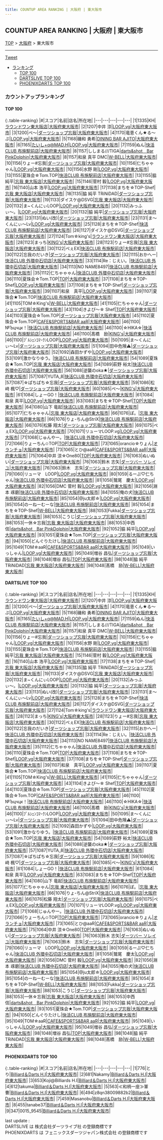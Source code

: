```yaml
---
title: COUNTUP AREA RANKING | 大阪府 | 東大阪市
---
```

## COUNTUP AREA RANKING | 大阪府 | 東大阪市

[TOP](/darts/rank/) > [大阪府](/darts/rank/大阪府/) > 東大阪市

___

<a href="https://twitter.com/share?ref_src=twsrc%5Etfw" data-text="COUNTUP AREA RANKING | 大阪府東大阪市" class="twitter-share-button" data-hashtags="DARTSLIVE,PHOENIXDARTS,darts,ダーツ" data-show-count="false">Tweet</a>

* [ランキング](#カウントアップランキング)
    * [TOP 100](#top-100)
    * [DARTSLIVE TOP 100](#dartslive-top-100)
    * [PHOENIXDARTS TOP 100](#phoenixdarts-top-100)

### カウントアップランキング

#### TOP 100



{:.table-ranking}
|#|スコア|名前|店名|所在地|
|---|---|---|---|---|
|1|1335|<span class="rank-name-dl">KH</span>|<a href="https://search.dartslive.com/jp/shop/bc77c51069abed420d9b047a20a7ba1e">ラウンドワン東大阪店</a>|<a href="/darts/rank/大阪府/東大阪市">大阪府東大阪市</a>|
|2|1207|<span class="rank-name-dl">中井 涼</span>|<a href="https://search.dartslive.com/jp/shop/b6948111c4dc3945b21333aee1bd51e4">LOOP.vg</a>|<a href="/darts/rank/大阪府/東大阪市">大阪府東大阪市</a>|
|3|1200|<span class="rank-name-dl">ぺ～</span>|<a href="https://search.dartslive.com/jp/shop/1827fb2869413bc9790ab824ce8730e5">ダーツショップ忘我</a>|<a href="/darts/rank/大阪府/東大阪市">大阪府東大阪市</a>|
|4|1170|<span class="rank-name-dl">竜恵くん★る〜ぷ</span>|<a href="https://search.dartslive.com/jp/shop/b6948111c4dc3945b21333aee1bd51e4">LOOP.vg</a>|<a href="/darts/rank/大阪府/東大阪市">大阪府東大阪市</a>|
|5|1168|<span class="rank-name-dl">磯和 勇希</span>|<a href="https://search.dartslive.com/jp/shop/2536e274a203726f0d9b047a20a7ba1e">DINING BAR AJITO</a>|<a href="/darts/rank/大阪府/東大阪市">大阪府東大阪市</a>|
|6|1165|<span class="rank-name-dl">たいし+α@MAD.H</span>|<a href="https://search.dartslive.com/jp/shop/b6948111c4dc3945b21333aee1bd51e4">LOOP.vg</a>|<a href="/darts/rank/大阪府/東大阪市">大阪府東大阪市</a>|
|7|1159|<span class="rank-name-dl">ぬん</span>|<a href="https://search.dartslive.com/jp/shop/c7557ee3c7fea4acfec1ae84bb28bd87">快活CLUB 布施駅前店</a>|<a href="/darts/rank/大阪府/東大阪市">大阪府東大阪市</a>|
|8|1157|<span class="rank-name-dl">ししまる///TIGA</span>|<a href="https://search.dartslive.com/jp/shop/57e3c0ca561370800d9b047a20a7ba1e">darts&shot　Bar PinkDolphin</a>|<a href="/darts/rank/大阪府/東大阪市">大阪府東大阪市</a>|
|8|1157|<span class="rank-name-dl">和泉 真平 DMC</span>|<a href="https://search.dartslive.com/jp/shop/b031f60216b38cc928032249b44395af">W-BELL</a>|<a href="/darts/rank/大阪府/東大阪市">大阪府東大阪市</a>|
|10|1156|<span class="rank-name-dl">りょー#忘我</span>|<a href="https://search.dartslive.com/jp/shop/1827fb2869413bc9790ab824ce8730e5">ダーツショップ忘我</a>|<a href="/darts/rank/大阪府/東大阪市">大阪府東大阪市</a>|
|10|1156|<span class="rank-name-dl">仁ちゃゃゃん</span>|<a href="https://search.dartslive.com/jp/shop/b6948111c4dc3945b21333aee1bd51e4">LOOP.vg</a>|<a href="/darts/rank/大阪府/東大阪市">大阪府東大阪市</a>|
|10|1156|<span class="rank-name-dl">水野 剛</span>|<a href="https://search.dartslive.com/jp/shop/b6948111c4dc3945b21333aee1bd51e4">LOOP.vg</a>|<a href="/darts/rank/大阪府/東大阪市">大阪府東大阪市</a>|
|13|1155|<span class="rank-name-dl">夏珠会☆Tom.TOP</span>|<a href="https://search.dartslive.com/jp/shop/c7557ee3c7fea4acfec1ae84bb28bd87">快活CLUB 布施駅前店</a>|<a href="/darts/rank/大阪府/東大阪市">大阪府東大阪市</a>|
|13|1155|<span class="rank-name-dl">脇 純平</span>|<a href="https://search.dartslive.com/jp/shop/ac96236d2cf4abce58d385ea46352d8f">忘我 東大阪店</a>|<a href="/darts/rank/大阪府/東大阪市">大阪府東大阪市</a>|
|15|1146|<span class="rank-name-dl">菅村 毅</span>|<a href="https://search.dartslive.com/jp/shop/b6948111c4dc3945b21333aee1bd51e4">LOOP.vg</a>|<a href="/darts/rank/大阪府/東大阪市">大阪府東大阪市</a>|
|16|1140|<span class="rank-name-dl">山本 浩平</span>|<a href="https://search.dartslive.com/jp/shop/b6948111c4dc3945b21333aee1bd51e4">LOOP.vg</a>|<a href="/darts/rank/大阪府/東大阪市">大阪府東大阪市</a>|
|17|1138|<span class="rank-name-dl">まちを☆TOP-Shef</span>|<a href="https://search.dartslive.com/jp/shop/ac96236d2cf4abce58d385ea46352d8f">忘我 東大阪店</a>|<a href="/darts/rank/大阪府/東大阪市">大阪府東大阪市</a>|
|18|1135|<span class="rank-name-dl">脇 純平 TRiNiDAD</span>|<a href="https://search.dartslive.com/jp/shop/1827fb2869413bc9790ab824ce8730e5">ダーツショップ忘我</a>|<a href="/darts/rank/大阪府/東大阪市">大阪府東大阪市</a>|
|19|1133|<span class="rank-name-dl">ダイスケ@DSVG</span>|<a href="https://search.dartslive.com/jp/shop/ac96236d2cf4abce58d385ea46352d8f">忘我 東大阪店</a>|<a href="/darts/rank/大阪府/東大阪市">大阪府東大阪市</a>|
|20|1132|<span class="rank-name-dl">ま~くんにぃLOOP</span>|<a href="https://search.dartslive.com/jp/shop/b6948111c4dc3945b21333aee1bd51e4">LOOP.vg</a>|<a href="/darts/rank/大阪府/東大阪市">大阪府東大阪市</a>|
|20|1132|<span class="rank-name-dl">みっふぃ〜。</span>|<a href="https://search.dartslive.com/jp/shop/b6948111c4dc3945b21333aee1bd51e4">LOOP.vg</a>|<a href="/darts/rank/大阪府/東大阪市">大阪府東大阪市</a>|
|20|1132|<span class="rank-name-dl">脇 純平</span>|<a href="https://search.dartslive.com/jp/shop/1827fb2869413bc9790ab824ce8730e5">ダーツショップ忘我</a>|<a href="/darts/rank/大阪府/東大阪市">大阪府東大阪市</a>|
|23|1131|<span class="rank-name-dl">ぬい(改)</span>|<a href="https://search.dartslive.com/jp/shop/1827fb2869413bc9790ab824ce8730e5">ダーツショップ忘我</a>|<a href="/darts/rank/大阪府/東大阪市">大阪府東大阪市</a>|
|23|1131|<span class="rank-name-dl">ま〜くんにぃ〜Lv</span>|<a href="https://search.dartslive.com/jp/shop/b6948111c4dc3945b21333aee1bd51e4">LOOP.vg</a>|<a href="/darts/rank/大阪府/東大阪市">大阪府東大阪市</a>|
|25|1128|<span class="rank-name-dl">まちを☆TOP-Shef</span>|<a href="https://search.dartslive.com/jp/shop/c7557ee3c7fea4acfec1ae84bb28bd87">快活CLUB 布施駅前店</a>|<a href="/darts/rank/大阪府/東大阪市">大阪府東大阪市</a>|
|26|1127|<span class="rank-name-dl">ダイスケ@DSVG</span>|<a href="https://search.dartslive.com/jp/shop/1827fb2869413bc9790ab824ce8730e5">ダーツショップ忘我</a>|<a href="/darts/rank/大阪府/東大阪市">大阪府東大阪市</a>|
|27|1124|<span class="rank-name-dl">Tom☆king&#x27;s</span>|<a href="https://search.dartslive.com/jp/shop/bc77c51069abed420d9b047a20a7ba1e">ラウンドワン東大阪店</a>|<a href="/darts/rank/大阪府/東大阪市">大阪府東大阪市</a>|
|28|1123|<span class="rank-name-dl">まっち</span>|<a href="https://search.dartslive.com/jp/shop/c2203ad72cfd71e9a3f63593b5358cc4">KING's</a>|<a href="/darts/rank/大阪府/東大阪市">大阪府東大阪市</a>|
|28|1123|<span class="rank-name-dl">りょー#忘我</span>|<a href="https://search.dartslive.com/jp/shop/ac96236d2cf4abce58d385ea46352d8f">忘我 東大阪店</a>|<a href="/darts/rank/大阪府/東大阪市">大阪府東大阪市</a>|
|30|1122|<span class="rank-name-dl">ぺぇEX</span>|<a href="https://search.dartslive.com/jp/shop/c7557ee3c7fea4acfec1ae84bb28bd87">快活CLUB 布施駅前店</a>|<a href="/darts/rank/大阪府/東大阪市">大阪府東大阪市</a>|
|30|1122|<span class="rank-name-dl">忘我のだいき</span>|<a href="https://search.dartslive.com/jp/shop/1827fb2869413bc9790ab824ce8730e5">ダーツショップ忘我</a>|<a href="/darts/rank/大阪府/東大阪市">大阪府東大阪市</a>|
|32|1115|<span class="rank-name-dl">おかへー</span>|<a href="https://search.dartslive.com/jp/shop/e195f48f408ae4fcb21333aee1bd51e4">快活CLUB 外環中石切店</a>|<a href="/darts/rank/大阪府/東大阪市">大阪府東大阪市</a>|
|33|1114|<span class="rank-name-dl">Re：じえい。</span>|<a href="https://search.dartslive.com/jp/shop/e195f48f408ae4fcb21333aee1bd51e4">快活CLUB 外環中石切店</a>|<a href="/darts/rank/大阪府/東大阪市">大阪府東大阪市</a>|
|34|1113|<span class="rank-name-dl">NO NAME8497</span>|<a href="https://search.dartslive.com/jp/shop/c7557ee3c7fea4acfec1ae84bb28bd87">快活CLUB 布施駅前店</a>|<a href="/darts/rank/大阪府/東大阪市">大阪府東大阪市</a>|
|35|1112|<span class="rank-name-dl">仁ちゃゃゃん</span>|<a href="https://search.dartslive.com/jp/shop/e195f48f408ae4fcb21333aee1bd51e4">快活CLUB 外環中石切店</a>|<a href="/darts/rank/大阪府/東大阪市">大阪府東大阪市</a>|
|36|1110|<span class="rank-name-dl">夏珠会☆Tom.TOP</span>|<a href="https://search.dartslive.com/jp/shop/ed7bc028d0a626e20d9b047a20a7ba1e">TOP</a>|<a href="/darts/rank/大阪府/東大阪市">大阪府東大阪市</a>|
|37|1108|<span class="rank-name-dl">まちを☆TOP-Shef</span>|<a href="https://search.dartslive.com/jp/shop/b6948111c4dc3945b21333aee1bd51e4">LOOP.vg</a>|<a href="/darts/rank/大阪府/東大阪市">大阪府東大阪市</a>|
|37|1108|<span class="rank-name-dl">まちを☆TOP-Shef</span>|<a href="https://search.dartslive.com/jp/shop/1827fb2869413bc9790ab824ce8730e5">ダーツショップ忘我</a>|<a href="/darts/rank/大阪府/東大阪市">大阪府東大阪市</a>|
|39|1107|<span class="rank-name-dl">和泉　真平</span>|<a href="https://search.dartslive.com/jp/shop/b6948111c4dc3945b21333aee1bd51e4">LOOP.vg</a>|<a href="/darts/rank/大阪府/東大阪市">大阪府東大阪市</a>|
|39|1107|<span class="rank-name-dl">夏珠会★Tom.TOP</span>|<a href="https://search.dartslive.com/jp/shop/c7557ee3c7fea4acfec1ae84bb28bd87">快活CLUB 布施駅前店</a>|<a href="/darts/rank/大阪府/東大阪市">大阪府東大阪市</a>|
|41|1105|<span class="rank-name-dl">TOM☆King&#x27;s</span>|<a href="https://search.dartslive.com/jp/shop/b031f60216b38cc928032249b44395af">W-BELL</a>|<a href="/darts/rank/大阪府/東大阪市">大阪府東大阪市</a>|
|41|1105|<span class="rank-name-dl">仁ちゃゃゃん</span>|<a href="https://search.dartslive.com/jp/shop/1827fb2869413bc9790ab824ce8730e5">ダーツショップ忘我</a>|<a href="/darts/rank/大阪府/東大阪市">大阪府東大阪市</a>|
|43|1104|<span class="rank-name-dl">きよぴ〜☆ Shef</span>|<a href="https://search.dartslive.com/jp/shop/ed7bc028d0a626e20d9b047a20a7ba1e">TOP</a>|<a href="/darts/rank/大阪府/東大阪市">大阪府東大阪市</a>|
|44|1103|<span class="rank-name-dl">夏珠会☆Tom.TOP</span>|<a href="https://search.dartslive.com/jp/shop/1827fb2869413bc9790ab824ce8730e5">ダーツショップ忘我</a>|<a href="/darts/rank/大阪府/東大阪市">大阪府東大阪市</a>|
|45|1102|<span class="rank-name-dl">夏珠会☆Tom.TOP</span>|<a href="https://search.dartslive.com/jp/shop/3e38045bd829cf530d9b047a20a7ba1e">CAFE&SPORTS&BAR aaR</a>|<a href="/darts/rank/大阪府/東大阪市">大阪府東大阪市</a>|
|46|1100|<span class="rank-name-dl">№Ъцчцк！</span>|<a href="https://search.dartslive.com/jp/shop/c7557ee3c7fea4acfec1ae84bb28bd87">快活CLUB 布施駅前店</a>|<a href="/darts/rank/大阪府/東大阪市">大阪府東大阪市</a>|
|46|1100|<span class="rank-name-dl">☆HIKA☆</span>|<a href="https://search.dartslive.com/jp/shop/c7557ee3c7fea4acfec1ae84bb28bd87">快活CLUB 布施駅前店</a>|<a href="/darts/rank/大阪府/東大阪市">大阪府東大阪市</a>|
|46|1100|<span class="rank-name-dl">髙橋　励</span>|<a href="https://search.dartslive.com/jp/shop/c2203ad72cfd71e9a3f63593b5358cc4">KING's</a>|<a href="/darts/rank/大阪府/東大阪市">大阪府東大阪市</a>|
|46|1100|<span class="rank-name-dl">ﾌﾟﾙｼｪﾝｺﾏｰｸﾝLOOP</span>|<a href="https://search.dartslive.com/jp/shop/b6948111c4dc3945b21333aee1bd51e4">LOOP.vg</a>|<a href="/darts/rank/大阪府/東大阪市">大阪府東大阪市</a>|
|50|1095|<span class="rank-name-dl">ま〜くんにぃ〜Lv</span>|<a href="https://search.dartslive.com/jp/shop/1827fb2869413bc9790ab824ce8730e5">ダーツショップ忘我</a>|<a href="/darts/rank/大阪府/東大阪市">大阪府東大阪市</a>|
|51|1094|<span class="rank-name-dl">田中危険⚠️</span>|<a href="https://search.dartslive.com/jp/shop/1827fb2869413bc9790ab824ce8730e5">ダーツショップ忘我</a>|<a href="/darts/rank/大阪府/東大阪市">大阪府東大阪市</a>|
|52|1092|<span class="rank-name-dl">森田かずや</span>|<a href="https://search.dartslive.com/jp/shop/b6948111c4dc3945b21333aee1bd51e4">LOOP.vg</a>|<a href="/darts/rank/大阪府/東大阪市">大阪府東大阪市</a>|
|53|1091|<span class="rank-name-dl">激かなりゆう。</span>|<a href="https://search.dartslive.com/jp/shop/c7557ee3c7fea4acfec1ae84bb28bd87">快活CLUB 布施駅前店</a>|<a href="/darts/rank/大阪府/東大阪市">大阪府東大阪市</a>|
|54|1089|<span class="rank-name-dl">夏珠会★Tom.TOP</span>|<a href="https://search.dartslive.com/jp/shop/ac96236d2cf4abce58d385ea46352d8f">忘我 東大阪店</a>|<a href="/darts/rank/大阪府/東大阪市">大阪府東大阪市</a>|
|54|1089|<span class="rank-name-dl">萩野 裕太</span>|<a href="https://search.dartslive.com/jp/shop/e195f48f408ae4fcb21333aee1bd51e4">快活CLUB 外環中石切店</a>|<a href="/darts/rank/大阪府/東大阪市">大阪府東大阪市</a>|
|56|1088|<span class="rank-name-dl">逆襲のoka★</span>|<a href="https://search.dartslive.com/jp/shop/1827fb2869413bc9790ab824ce8730e5">ダーツショップ忘我</a>|<a href="/darts/rank/大阪府/東大阪市">大阪府東大阪市</a>|
|57|1087|<span class="rank-name-dl">YUTA_8</span>|<a href="https://search.dartslive.com/jp/shop/e195f48f408ae4fcb21333aee1bd51e4">快活CLUB 外環中石切店</a>|<a href="/darts/rank/大阪府/東大阪市">大阪府東大阪市</a>|
|57|1087|<span class="rank-name-dl">☆ぱちぱち☆忘我</span>|<a href="https://search.dartslive.com/jp/shop/1827fb2869413bc9790ab824ce8730e5">ダーツショップ忘我</a>|<a href="/darts/rank/大阪府/東大阪市">大阪府東大阪市</a>|
|59|1086|<span class="rank-name-dl">松﨑 楓♡‬</span>|<a href="https://search.dartslive.com/jp/shop/1827fb2869413bc9790ab824ce8730e5">ダーツショップ忘我</a>|<a href="/darts/rank/大阪府/東大阪市">大阪府東大阪市</a>|
|60|1085|<span class="rank-name-dl">ぺ～</span>|<a href="https://search.dartslive.com/jp/shop/c2203ad72cfd71e9a3f63593b5358cc4">KING's</a>|<a href="/darts/rank/大阪府/東大阪市">大阪府東大阪市</a>|
|61|1084|<span class="rank-name-dl">しょーGO！</span>|<a href="https://search.dartslive.com/jp/shop/c7557ee3c7fea4acfec1ae84bb28bd87">快活CLUB 布施駅前店</a>|<a href="/darts/rank/大阪府/東大阪市">大阪府東大阪市</a>|
|61|1084|<span class="rank-name-dl">和泉 真平</span>|<a href="https://search.dartslive.com/jp/shop/b6948111c4dc3945b21333aee1bd51e4">LOOP.vg</a>|<a href="/darts/rank/大阪府/東大阪市">大阪府東大阪市</a>|
|63|1083|<span class="rank-name-dl">まちを☆TOP-Shef</span>|<a href="https://search.dartslive.com/jp/shop/ed7bc028d0a626e20d9b047a20a7ba1e">TOP</a>|<a href="/darts/rank/大阪府/東大阪市">大阪府東大阪市</a>|
|64|1080|<span class="rank-name-dl">山下 竜起</span>|<a href="https://search.dartslive.com/jp/shop/c7557ee3c7fea4acfec1ae84bb28bd87">快活CLUB 布施駅前店</a>|<a href="/darts/rank/大阪府/東大阪市">大阪府東大阪市</a>|
|65|1077|<span class="rank-name-dl">仁ちゃゃゃん</span>|<a href="https://search.dartslive.com/jp/shop/ac96236d2cf4abce58d385ea46352d8f">忘我 東大阪店</a>|<a href="/darts/rank/大阪府/東大阪市">大阪府東大阪市</a>|
|66|1076|<span class="rank-name-dl">ぽ。</span>|<a href="https://search.dartslive.com/jp/shop/ac96236d2cf4abce58d385ea46352d8f">忘我 東大阪店</a>|<a href="/darts/rank/大阪府/東大阪市">大阪府東大阪市</a>|
|66|1076|<span class="rank-name-dl">りょ-ちん@StriX</span>|<a href="https://search.dartslive.com/jp/shop/c7557ee3c7fea4acfec1ae84bb28bd87">快活CLUB 布施駅前店</a>|<a href="/darts/rank/大阪府/東大阪市">大阪府東大阪市</a>|
|66|1076|<span class="rank-name-dl">松藤 翔太</span>|<a href="https://search.dartslive.com/jp/shop/1827fb2869413bc9790ab824ce8730e5">ダーツショップ忘我</a>|<a href="/darts/rank/大阪府/東大阪市">大阪府東大阪市</a>|
|69|1075|<span class="rank-name-dl">ぺぇEX</span>|<a href="https://search.dartslive.com/jp/shop/b6948111c4dc3945b21333aee1bd51e4">LOOP.vg</a>|<a href="/darts/rank/大阪府/東大阪市">大阪府東大阪市</a>|
|70|1071|<span class="rank-name-dl">リューマLOOP.vg</span>|<a href="https://search.dartslive.com/jp/shop/b6948111c4dc3945b21333aee1bd51e4">LOOP.vg</a>|<a href="/darts/rank/大阪府/東大阪市">大阪府東大阪市</a>|
|71|1068|<span class="rank-name-dl">じゅんやー。</span>|<a href="https://search.dartslive.com/jp/shop/e195f48f408ae4fcb21333aee1bd51e4">快活CLUB 外環中石切店</a>|<a href="/darts/rank/大阪府/東大阪市">大阪府東大阪市</a>|
|72|1066|<span class="rank-name-dl">りょーちん✩TOP</span>|<a href="https://search.dartslive.com/jp/shop/ed7bc028d0a626e20d9b047a20a7ba1e">TOP</a>|<a href="/darts/rank/大阪府/東大阪市">大阪府東大阪市</a>|
|73|1065|<span class="rank-name-dl">orancio☆りょん</span>|<a href="https://search.dartslive.com/jp/shop/fc47fa13f55bca7c0d9b047a20a7ba1e">オランチョ</a>|<a href="/darts/rank/大阪府/東大阪市">大阪府東大阪市</a>|
|73|1065|<span class="rank-name-dl">とひ@aaR</span>|<a href="https://search.dartslive.com/jp/shop/3e38045bd829cf530d9b047a20a7ba1e">CAFE&SPORTS&BAR aaR</a>|<a href="/darts/rank/大阪府/東大阪市">大阪府東大阪市</a>|
|75|1064|<span class="rank-name-dl">中井 涼☆One80</span>|<a href="https://search.dartslive.com/jp/shop/ed7bc028d0a626e20d9b047a20a7ba1e">TOP</a>|<a href="/darts/rank/大阪府/東大阪市">大阪府東大阪市</a>|
|76|1063|<span class="rank-name-dl">ぬいぬい</span>|<a href="https://search.dartslive.com/jp/shop/1827fb2869413bc9790ab824ce8730e5">ダーツショップ忘我</a>|<a href="/darts/rank/大阪府/東大阪市">大阪府東大阪市</a>|
|76|1063|<span class="rank-name-dl">鈴木 志矢</span>|<a href="https://search.dartslive.com/jp/shop/ac36548c0272f8f40d9b047a20a7ba1e">ダーツバー ソレイユ</a>|<a href="/darts/rank/大阪府/東大阪市">大阪府東大阪市</a>|
|76|1063|<span class="rank-name-dl">鈴木　志矢</span>|<a href="https://search.dartslive.com/jp/shop/1827fb2869413bc9790ab824ce8730e5">ダーツショップ忘我</a>|<a href="/darts/rank/大阪府/東大阪市">大阪府東大阪市</a>|
|79|1060|<span class="rank-name-dl">リューマ　LOOP</span>|<a href="https://search.dartslive.com/jp/shop/b6948111c4dc3945b21333aee1bd51e4">LOOP.vg</a>|<a href="/darts/rank/大阪府/東大阪市">大阪府東大阪市</a>|
|80|1059|<span class="rank-name-dl">るーぷ♡仁ちゃん</span>|<a href="https://search.dartslive.com/jp/shop/e195f48f408ae4fcb21333aee1bd51e4">快活CLUB 外環中石切店</a>|<a href="/darts/rank/大阪府/東大阪市">大阪府東大阪市</a>|
|81|1058|<span class="rank-name-dl">鷲尾　慶太</span>|<a href="https://search.dartslive.com/jp/shop/b6948111c4dc3945b21333aee1bd51e4">LOOP.vg</a>|<a href="/darts/rank/大阪府/東大阪市">大阪府東大阪市</a>|
|82|1056|<span class="rank-name-dl">DMC 菅村 毅</span>|<a href="https://search.dartslive.com/jp/shop/b6948111c4dc3945b21333aee1bd51e4">LOOP.vg</a>|<a href="/darts/rank/大阪府/東大阪市">大阪府東大阪市</a>|
|82|1056|<span class="rank-name-dl">淵本 琢磨</span>|<a href="https://search.dartslive.com/jp/shop/e195f48f408ae4fcb21333aee1bd51e4">快活CLUB 外環中石切店</a>|<a href="/darts/rank/大阪府/東大阪市">大阪府東大阪市</a>|
|84|1055|<span class="rank-name-dl">俺の犬</span>|<a href="https://search.dartslive.com/jp/shop/c7557ee3c7fea4acfec1ae84bb28bd87">快活CLUB 布施駅前店</a>|<a href="/darts/rank/大阪府/東大阪市">大阪府東大阪市</a>|
|85|1054|<span class="rank-name-dl">@ju太郎☆</span>|<a href="https://search.dartslive.com/jp/shop/b6948111c4dc3945b21333aee1bd51e4">LOOP.vg</a>|<a href="/darts/rank/大阪府/東大阪市">大阪府東大阪市</a>|
|85|1054|<span class="rank-name-dl">のーねーむーな</span>|<a href="https://search.dartslive.com/jp/shop/c7557ee3c7fea4acfec1ae84bb28bd87">快活CLUB 布施駅前店</a>|<a href="/darts/rank/大阪府/東大阪市">大阪府東大阪市</a>|
|85|1054|<span class="rank-name-dl">まちを☆TOP-Shef</span>|<a href="https://search.dartslive.com/jp/shop/b031f60216b38cc928032249b44395af">W-BELL</a>|<a href="/darts/rank/大阪府/東大阪市">大阪府東大阪市</a>|
|88|1053|<span class="rank-name-dl">Fukka</span>|<a href="https://search.dartslive.com/jp/shop/1827fb2869413bc9790ab824ce8730e5">ダーツショップ忘我</a>|<a href="/darts/rank/大阪府/東大阪市">大阪府東大阪市</a>|
|88|1053|<span class="rank-name-dl">こうじ</span>|<a href="https://search.dartslive.com/jp/shop/1827fb2869413bc9790ab824ce8730e5">ダーツショップ忘我</a>|<a href="/darts/rank/大阪府/東大阪市">大阪府東大阪市</a>|
|88|1053|<span class="rank-name-dl">一休☆忘我</span>|<a href="https://search.dartslive.com/jp/shop/ac96236d2cf4abce58d385ea46352d8f">忘我 東大阪店</a>|<a href="/darts/rank/大阪府/東大阪市">大阪府東大阪市</a>|
|88|1053|<span class="rank-name-dl">中西　信</span>|<a href="https://search.dartslive.com/jp/shop/57e3c0ca561370800d9b047a20a7ba1e">darts&shot　Bar PinkDolphin</a>|<a href="/darts/rank/大阪府/東大阪市">大阪府東大阪市</a>|
|92|1052|<span class="rank-name-dl">脇 純平</span>|<a href="https://search.dartslive.com/jp/shop/b6948111c4dc3945b21333aee1bd51e4">LOOP.vg</a>|<a href="/darts/rank/大阪府/東大阪市">大阪府東大阪市</a>|
|93|1051|<span class="rank-name-dl">夏珠会★Tom.TOP</span>|<a href="https://search.dartslive.com/jp/shop/1827fb2869413bc9790ab824ce8730e5">ダーツショップ忘我</a>|<a href="/darts/rank/大阪府/東大阪市">大阪府東大阪市</a>|
|94|1050|<span class="rank-name-dl">どんぐりたけし</span>|<a href="https://search.dartslive.com/jp/shop/c7557ee3c7fea4acfec1ae84bb28bd87">快活CLUB 布施駅前店</a>|<a href="/darts/rank/大阪府/東大阪市">大阪府東大阪市</a>|
|95|1049|<span class="rank-name-dl">TOM☆aaR</span>|<a href="https://search.dartslive.com/jp/shop/3e38045bd829cf530d9b047a20a7ba1e">CAFE&SPORTS&BAR aaR</a>|<a href="/darts/rank/大阪府/東大阪市">大阪府東大阪市</a>|
|95|1049|<span class="rank-name-dl">いっしゃん</span>|<a href="https://search.dartslive.com/jp/shop/b6948111c4dc3945b21333aee1bd51e4">LOOP.vg</a>|<a href="/darts/rank/大阪府/東大阪市">大阪府東大阪市</a>|
|95|1049|<span class="rank-name-dl">増谷 昌弘</span>|<a href="https://search.dartslive.com/jp/shop/1827fb2869413bc9790ab824ce8730e5">ダーツショップ忘我</a>|<a href="/darts/rank/大阪府/東大阪市">大阪府東大阪市</a>|
|98|1048|<span class="rank-name-dl">増谷 昌弘</span>|<a href="https://search.dartslive.com/jp/shop/ed7bc028d0a626e20d9b047a20a7ba1e">TOP</a>|<a href="/darts/rank/大阪府/東大阪市">大阪府東大阪市</a>|
|98|1048|<span class="rank-name-dl">脇 純平 TRiNiDAD</span>|<a href="https://search.dartslive.com/jp/shop/ac96236d2cf4abce58d385ea46352d8f">忘我 東大阪店</a>|<a href="/darts/rank/大阪府/東大阪市">大阪府東大阪市</a>|
|98|1048|<span class="rank-name-dl">髙橋　励</span>|<a href="https://search.dartslive.com/jp/shop/b031f60216b38cc928032249b44395af">W-BELL</a>|<a href="/darts/rank/大阪府/東大阪市">大阪府東大阪市</a>|


#### DARTSLIVE TOP 100



{:.table-ranking}
|#|スコア|名前|店名|所在地|
|---|---|---|---|---|
|1|1335|<span class="rank-name-dl">KH</span>|<a href="https://search.dartslive.com/jp/shop/bc77c51069abed420d9b047a20a7ba1e">ラウンドワン東大阪店</a>|<a href="/darts/rank/大阪府/東大阪市">大阪府東大阪市</a>|
|2|1207|<span class="rank-name-dl">中井 涼</span>|<a href="https://search.dartslive.com/jp/shop/b6948111c4dc3945b21333aee1bd51e4">LOOP.vg</a>|<a href="/darts/rank/大阪府/東大阪市">大阪府東大阪市</a>|
|3|1200|<span class="rank-name-dl">ぺ～</span>|<a href="https://search.dartslive.com/jp/shop/1827fb2869413bc9790ab824ce8730e5">ダーツショップ忘我</a>|<a href="/darts/rank/大阪府/東大阪市">大阪府東大阪市</a>|
|4|1170|<span class="rank-name-dl">竜恵くん★る〜ぷ</span>|<a href="https://search.dartslive.com/jp/shop/b6948111c4dc3945b21333aee1bd51e4">LOOP.vg</a>|<a href="/darts/rank/大阪府/東大阪市">大阪府東大阪市</a>|
|5|1168|<span class="rank-name-dl">磯和 勇希</span>|<a href="https://search.dartslive.com/jp/shop/2536e274a203726f0d9b047a20a7ba1e">DINING BAR AJITO</a>|<a href="/darts/rank/大阪府/東大阪市">大阪府東大阪市</a>|
|6|1165|<span class="rank-name-dl">たいし+α@MAD.H</span>|<a href="https://search.dartslive.com/jp/shop/b6948111c4dc3945b21333aee1bd51e4">LOOP.vg</a>|<a href="/darts/rank/大阪府/東大阪市">大阪府東大阪市</a>|
|7|1159|<span class="rank-name-dl">ぬん</span>|<a href="https://search.dartslive.com/jp/shop/c7557ee3c7fea4acfec1ae84bb28bd87">快活CLUB 布施駅前店</a>|<a href="/darts/rank/大阪府/東大阪市">大阪府東大阪市</a>|
|8|1157|<span class="rank-name-dl">ししまる///TIGA</span>|<a href="https://search.dartslive.com/jp/shop/57e3c0ca561370800d9b047a20a7ba1e">darts&shot　Bar PinkDolphin</a>|<a href="/darts/rank/大阪府/東大阪市">大阪府東大阪市</a>|
|8|1157|<span class="rank-name-dl">和泉 真平 DMC</span>|<a href="https://search.dartslive.com/jp/shop/b031f60216b38cc928032249b44395af">W-BELL</a>|<a href="/darts/rank/大阪府/東大阪市">大阪府東大阪市</a>|
|10|1156|<span class="rank-name-dl">りょー#忘我</span>|<a href="https://search.dartslive.com/jp/shop/1827fb2869413bc9790ab824ce8730e5">ダーツショップ忘我</a>|<a href="/darts/rank/大阪府/東大阪市">大阪府東大阪市</a>|
|10|1156|<span class="rank-name-dl">仁ちゃゃゃん</span>|<a href="https://search.dartslive.com/jp/shop/b6948111c4dc3945b21333aee1bd51e4">LOOP.vg</a>|<a href="/darts/rank/大阪府/東大阪市">大阪府東大阪市</a>|
|10|1156|<span class="rank-name-dl">水野 剛</span>|<a href="https://search.dartslive.com/jp/shop/b6948111c4dc3945b21333aee1bd51e4">LOOP.vg</a>|<a href="/darts/rank/大阪府/東大阪市">大阪府東大阪市</a>|
|13|1155|<span class="rank-name-dl">夏珠会☆Tom.TOP</span>|<a href="https://search.dartslive.com/jp/shop/c7557ee3c7fea4acfec1ae84bb28bd87">快活CLUB 布施駅前店</a>|<a href="/darts/rank/大阪府/東大阪市">大阪府東大阪市</a>|
|13|1155|<span class="rank-name-dl">脇 純平</span>|<a href="https://search.dartslive.com/jp/shop/ac96236d2cf4abce58d385ea46352d8f">忘我 東大阪店</a>|<a href="/darts/rank/大阪府/東大阪市">大阪府東大阪市</a>|
|15|1146|<span class="rank-name-dl">菅村 毅</span>|<a href="https://search.dartslive.com/jp/shop/b6948111c4dc3945b21333aee1bd51e4">LOOP.vg</a>|<a href="/darts/rank/大阪府/東大阪市">大阪府東大阪市</a>|
|16|1140|<span class="rank-name-dl">山本 浩平</span>|<a href="https://search.dartslive.com/jp/shop/b6948111c4dc3945b21333aee1bd51e4">LOOP.vg</a>|<a href="/darts/rank/大阪府/東大阪市">大阪府東大阪市</a>|
|17|1138|<span class="rank-name-dl">まちを☆TOP-Shef</span>|<a href="https://search.dartslive.com/jp/shop/ac96236d2cf4abce58d385ea46352d8f">忘我 東大阪店</a>|<a href="/darts/rank/大阪府/東大阪市">大阪府東大阪市</a>|
|18|1135|<span class="rank-name-dl">脇 純平 TRiNiDAD</span>|<a href="https://search.dartslive.com/jp/shop/1827fb2869413bc9790ab824ce8730e5">ダーツショップ忘我</a>|<a href="/darts/rank/大阪府/東大阪市">大阪府東大阪市</a>|
|19|1133|<span class="rank-name-dl">ダイスケ@DSVG</span>|<a href="https://search.dartslive.com/jp/shop/ac96236d2cf4abce58d385ea46352d8f">忘我 東大阪店</a>|<a href="/darts/rank/大阪府/東大阪市">大阪府東大阪市</a>|
|20|1132|<span class="rank-name-dl">ま~くんにぃLOOP</span>|<a href="https://search.dartslive.com/jp/shop/b6948111c4dc3945b21333aee1bd51e4">LOOP.vg</a>|<a href="/darts/rank/大阪府/東大阪市">大阪府東大阪市</a>|
|20|1132|<span class="rank-name-dl">みっふぃ〜。</span>|<a href="https://search.dartslive.com/jp/shop/b6948111c4dc3945b21333aee1bd51e4">LOOP.vg</a>|<a href="/darts/rank/大阪府/東大阪市">大阪府東大阪市</a>|
|20|1132|<span class="rank-name-dl">脇 純平</span>|<a href="https://search.dartslive.com/jp/shop/1827fb2869413bc9790ab824ce8730e5">ダーツショップ忘我</a>|<a href="/darts/rank/大阪府/東大阪市">大阪府東大阪市</a>|
|23|1131|<span class="rank-name-dl">ぬい(改)</span>|<a href="https://search.dartslive.com/jp/shop/1827fb2869413bc9790ab824ce8730e5">ダーツショップ忘我</a>|<a href="/darts/rank/大阪府/東大阪市">大阪府東大阪市</a>|
|23|1131|<span class="rank-name-dl">ま〜くんにぃ〜Lv</span>|<a href="https://search.dartslive.com/jp/shop/b6948111c4dc3945b21333aee1bd51e4">LOOP.vg</a>|<a href="/darts/rank/大阪府/東大阪市">大阪府東大阪市</a>|
|25|1128|<span class="rank-name-dl">まちを☆TOP-Shef</span>|<a href="https://search.dartslive.com/jp/shop/c7557ee3c7fea4acfec1ae84bb28bd87">快活CLUB 布施駅前店</a>|<a href="/darts/rank/大阪府/東大阪市">大阪府東大阪市</a>|
|26|1127|<span class="rank-name-dl">ダイスケ@DSVG</span>|<a href="https://search.dartslive.com/jp/shop/1827fb2869413bc9790ab824ce8730e5">ダーツショップ忘我</a>|<a href="/darts/rank/大阪府/東大阪市">大阪府東大阪市</a>|
|27|1124|<span class="rank-name-dl">Tom☆king&#x27;s</span>|<a href="https://search.dartslive.com/jp/shop/bc77c51069abed420d9b047a20a7ba1e">ラウンドワン東大阪店</a>|<a href="/darts/rank/大阪府/東大阪市">大阪府東大阪市</a>|
|28|1123|<span class="rank-name-dl">まっち</span>|<a href="https://search.dartslive.com/jp/shop/c2203ad72cfd71e9a3f63593b5358cc4">KING's</a>|<a href="/darts/rank/大阪府/東大阪市">大阪府東大阪市</a>|
|28|1123|<span class="rank-name-dl">りょー#忘我</span>|<a href="https://search.dartslive.com/jp/shop/ac96236d2cf4abce58d385ea46352d8f">忘我 東大阪店</a>|<a href="/darts/rank/大阪府/東大阪市">大阪府東大阪市</a>|
|30|1122|<span class="rank-name-dl">ぺぇEX</span>|<a href="https://search.dartslive.com/jp/shop/c7557ee3c7fea4acfec1ae84bb28bd87">快活CLUB 布施駅前店</a>|<a href="/darts/rank/大阪府/東大阪市">大阪府東大阪市</a>|
|30|1122|<span class="rank-name-dl">忘我のだいき</span>|<a href="https://search.dartslive.com/jp/shop/1827fb2869413bc9790ab824ce8730e5">ダーツショップ忘我</a>|<a href="/darts/rank/大阪府/東大阪市">大阪府東大阪市</a>|
|32|1115|<span class="rank-name-dl">おかへー</span>|<a href="https://search.dartslive.com/jp/shop/e195f48f408ae4fcb21333aee1bd51e4">快活CLUB 外環中石切店</a>|<a href="/darts/rank/大阪府/東大阪市">大阪府東大阪市</a>|
|33|1114|<span class="rank-name-dl">Re：じえい。</span>|<a href="https://search.dartslive.com/jp/shop/e195f48f408ae4fcb21333aee1bd51e4">快活CLUB 外環中石切店</a>|<a href="/darts/rank/大阪府/東大阪市">大阪府東大阪市</a>|
|34|1113|<span class="rank-name-dl">NO NAME8497</span>|<a href="https://search.dartslive.com/jp/shop/c7557ee3c7fea4acfec1ae84bb28bd87">快活CLUB 布施駅前店</a>|<a href="/darts/rank/大阪府/東大阪市">大阪府東大阪市</a>|
|35|1112|<span class="rank-name-dl">仁ちゃゃゃん</span>|<a href="https://search.dartslive.com/jp/shop/e195f48f408ae4fcb21333aee1bd51e4">快活CLUB 外環中石切店</a>|<a href="/darts/rank/大阪府/東大阪市">大阪府東大阪市</a>|
|36|1110|<span class="rank-name-dl">夏珠会☆Tom.TOP</span>|<a href="https://search.dartslive.com/jp/shop/ed7bc028d0a626e20d9b047a20a7ba1e">TOP</a>|<a href="/darts/rank/大阪府/東大阪市">大阪府東大阪市</a>|
|37|1108|<span class="rank-name-dl">まちを☆TOP-Shef</span>|<a href="https://search.dartslive.com/jp/shop/b6948111c4dc3945b21333aee1bd51e4">LOOP.vg</a>|<a href="/darts/rank/大阪府/東大阪市">大阪府東大阪市</a>|
|37|1108|<span class="rank-name-dl">まちを☆TOP-Shef</span>|<a href="https://search.dartslive.com/jp/shop/1827fb2869413bc9790ab824ce8730e5">ダーツショップ忘我</a>|<a href="/darts/rank/大阪府/東大阪市">大阪府東大阪市</a>|
|39|1107|<span class="rank-name-dl">和泉　真平</span>|<a href="https://search.dartslive.com/jp/shop/b6948111c4dc3945b21333aee1bd51e4">LOOP.vg</a>|<a href="/darts/rank/大阪府/東大阪市">大阪府東大阪市</a>|
|39|1107|<span class="rank-name-dl">夏珠会★Tom.TOP</span>|<a href="https://search.dartslive.com/jp/shop/c7557ee3c7fea4acfec1ae84bb28bd87">快活CLUB 布施駅前店</a>|<a href="/darts/rank/大阪府/東大阪市">大阪府東大阪市</a>|
|41|1105|<span class="rank-name-dl">TOM☆King&#x27;s</span>|<a href="https://search.dartslive.com/jp/shop/b031f60216b38cc928032249b44395af">W-BELL</a>|<a href="/darts/rank/大阪府/東大阪市">大阪府東大阪市</a>|
|41|1105|<span class="rank-name-dl">仁ちゃゃゃん</span>|<a href="https://search.dartslive.com/jp/shop/1827fb2869413bc9790ab824ce8730e5">ダーツショップ忘我</a>|<a href="/darts/rank/大阪府/東大阪市">大阪府東大阪市</a>|
|43|1104|<span class="rank-name-dl">きよぴ〜☆ Shef</span>|<a href="https://search.dartslive.com/jp/shop/ed7bc028d0a626e20d9b047a20a7ba1e">TOP</a>|<a href="/darts/rank/大阪府/東大阪市">大阪府東大阪市</a>|
|44|1103|<span class="rank-name-dl">夏珠会☆Tom.TOP</span>|<a href="https://search.dartslive.com/jp/shop/1827fb2869413bc9790ab824ce8730e5">ダーツショップ忘我</a>|<a href="/darts/rank/大阪府/東大阪市">大阪府東大阪市</a>|
|45|1102|<span class="rank-name-dl">夏珠会☆Tom.TOP</span>|<a href="https://search.dartslive.com/jp/shop/3e38045bd829cf530d9b047a20a7ba1e">CAFE&SPORTS&BAR aaR</a>|<a href="/darts/rank/大阪府/東大阪市">大阪府東大阪市</a>|
|46|1100|<span class="rank-name-dl">№Ъцчцк！</span>|<a href="https://search.dartslive.com/jp/shop/c7557ee3c7fea4acfec1ae84bb28bd87">快活CLUB 布施駅前店</a>|<a href="/darts/rank/大阪府/東大阪市">大阪府東大阪市</a>|
|46|1100|<span class="rank-name-dl">☆HIKA☆</span>|<a href="https://search.dartslive.com/jp/shop/c7557ee3c7fea4acfec1ae84bb28bd87">快活CLUB 布施駅前店</a>|<a href="/darts/rank/大阪府/東大阪市">大阪府東大阪市</a>|
|46|1100|<span class="rank-name-dl">髙橋　励</span>|<a href="https://search.dartslive.com/jp/shop/c2203ad72cfd71e9a3f63593b5358cc4">KING's</a>|<a href="/darts/rank/大阪府/東大阪市">大阪府東大阪市</a>|
|46|1100|<span class="rank-name-dl">ﾌﾟﾙｼｪﾝｺﾏｰｸﾝLOOP</span>|<a href="https://search.dartslive.com/jp/shop/b6948111c4dc3945b21333aee1bd51e4">LOOP.vg</a>|<a href="/darts/rank/大阪府/東大阪市">大阪府東大阪市</a>|
|50|1095|<span class="rank-name-dl">ま〜くんにぃ〜Lv</span>|<a href="https://search.dartslive.com/jp/shop/1827fb2869413bc9790ab824ce8730e5">ダーツショップ忘我</a>|<a href="/darts/rank/大阪府/東大阪市">大阪府東大阪市</a>|
|51|1094|<span class="rank-name-dl">田中危険⚠️</span>|<a href="https://search.dartslive.com/jp/shop/1827fb2869413bc9790ab824ce8730e5">ダーツショップ忘我</a>|<a href="/darts/rank/大阪府/東大阪市">大阪府東大阪市</a>|
|52|1092|<span class="rank-name-dl">森田かずや</span>|<a href="https://search.dartslive.com/jp/shop/b6948111c4dc3945b21333aee1bd51e4">LOOP.vg</a>|<a href="/darts/rank/大阪府/東大阪市">大阪府東大阪市</a>|
|53|1091|<span class="rank-name-dl">激かなりゆう。</span>|<a href="https://search.dartslive.com/jp/shop/c7557ee3c7fea4acfec1ae84bb28bd87">快活CLUB 布施駅前店</a>|<a href="/darts/rank/大阪府/東大阪市">大阪府東大阪市</a>|
|54|1089|<span class="rank-name-dl">夏珠会★Tom.TOP</span>|<a href="https://search.dartslive.com/jp/shop/ac96236d2cf4abce58d385ea46352d8f">忘我 東大阪店</a>|<a href="/darts/rank/大阪府/東大阪市">大阪府東大阪市</a>|
|54|1089|<span class="rank-name-dl">萩野 裕太</span>|<a href="https://search.dartslive.com/jp/shop/e195f48f408ae4fcb21333aee1bd51e4">快活CLUB 外環中石切店</a>|<a href="/darts/rank/大阪府/東大阪市">大阪府東大阪市</a>|
|56|1088|<span class="rank-name-dl">逆襲のoka★</span>|<a href="https://search.dartslive.com/jp/shop/1827fb2869413bc9790ab824ce8730e5">ダーツショップ忘我</a>|<a href="/darts/rank/大阪府/東大阪市">大阪府東大阪市</a>|
|57|1087|<span class="rank-name-dl">YUTA_8</span>|<a href="https://search.dartslive.com/jp/shop/e195f48f408ae4fcb21333aee1bd51e4">快活CLUB 外環中石切店</a>|<a href="/darts/rank/大阪府/東大阪市">大阪府東大阪市</a>|
|57|1087|<span class="rank-name-dl">☆ぱちぱち☆忘我</span>|<a href="https://search.dartslive.com/jp/shop/1827fb2869413bc9790ab824ce8730e5">ダーツショップ忘我</a>|<a href="/darts/rank/大阪府/東大阪市">大阪府東大阪市</a>|
|59|1086|<span class="rank-name-dl">松﨑 楓♡‬</span>|<a href="https://search.dartslive.com/jp/shop/1827fb2869413bc9790ab824ce8730e5">ダーツショップ忘我</a>|<a href="/darts/rank/大阪府/東大阪市">大阪府東大阪市</a>|
|60|1085|<span class="rank-name-dl">ぺ～</span>|<a href="https://search.dartslive.com/jp/shop/c2203ad72cfd71e9a3f63593b5358cc4">KING's</a>|<a href="/darts/rank/大阪府/東大阪市">大阪府東大阪市</a>|
|61|1084|<span class="rank-name-dl">しょーGO！</span>|<a href="https://search.dartslive.com/jp/shop/c7557ee3c7fea4acfec1ae84bb28bd87">快活CLUB 布施駅前店</a>|<a href="/darts/rank/大阪府/東大阪市">大阪府東大阪市</a>|
|61|1084|<span class="rank-name-dl">和泉 真平</span>|<a href="https://search.dartslive.com/jp/shop/b6948111c4dc3945b21333aee1bd51e4">LOOP.vg</a>|<a href="/darts/rank/大阪府/東大阪市">大阪府東大阪市</a>|
|63|1083|<span class="rank-name-dl">まちを☆TOP-Shef</span>|<a href="https://search.dartslive.com/jp/shop/ed7bc028d0a626e20d9b047a20a7ba1e">TOP</a>|<a href="/darts/rank/大阪府/東大阪市">大阪府東大阪市</a>|
|64|1080|<span class="rank-name-dl">山下 竜起</span>|<a href="https://search.dartslive.com/jp/shop/c7557ee3c7fea4acfec1ae84bb28bd87">快活CLUB 布施駅前店</a>|<a href="/darts/rank/大阪府/東大阪市">大阪府東大阪市</a>|
|65|1077|<span class="rank-name-dl">仁ちゃゃゃん</span>|<a href="https://search.dartslive.com/jp/shop/ac96236d2cf4abce58d385ea46352d8f">忘我 東大阪店</a>|<a href="/darts/rank/大阪府/東大阪市">大阪府東大阪市</a>|
|66|1076|<span class="rank-name-dl">ぽ。</span>|<a href="https://search.dartslive.com/jp/shop/ac96236d2cf4abce58d385ea46352d8f">忘我 東大阪店</a>|<a href="/darts/rank/大阪府/東大阪市">大阪府東大阪市</a>|
|66|1076|<span class="rank-name-dl">りょ-ちん@StriX</span>|<a href="https://search.dartslive.com/jp/shop/c7557ee3c7fea4acfec1ae84bb28bd87">快活CLUB 布施駅前店</a>|<a href="/darts/rank/大阪府/東大阪市">大阪府東大阪市</a>|
|66|1076|<span class="rank-name-dl">松藤 翔太</span>|<a href="https://search.dartslive.com/jp/shop/1827fb2869413bc9790ab824ce8730e5">ダーツショップ忘我</a>|<a href="/darts/rank/大阪府/東大阪市">大阪府東大阪市</a>|
|69|1075|<span class="rank-name-dl">ぺぇEX</span>|<a href="https://search.dartslive.com/jp/shop/b6948111c4dc3945b21333aee1bd51e4">LOOP.vg</a>|<a href="/darts/rank/大阪府/東大阪市">大阪府東大阪市</a>|
|70|1071|<span class="rank-name-dl">リューマLOOP.vg</span>|<a href="https://search.dartslive.com/jp/shop/b6948111c4dc3945b21333aee1bd51e4">LOOP.vg</a>|<a href="/darts/rank/大阪府/東大阪市">大阪府東大阪市</a>|
|71|1068|<span class="rank-name-dl">じゅんやー。</span>|<a href="https://search.dartslive.com/jp/shop/e195f48f408ae4fcb21333aee1bd51e4">快活CLUB 外環中石切店</a>|<a href="/darts/rank/大阪府/東大阪市">大阪府東大阪市</a>|
|72|1066|<span class="rank-name-dl">りょーちん✩TOP</span>|<a href="https://search.dartslive.com/jp/shop/ed7bc028d0a626e20d9b047a20a7ba1e">TOP</a>|<a href="/darts/rank/大阪府/東大阪市">大阪府東大阪市</a>|
|73|1065|<span class="rank-name-dl">orancio☆りょん</span>|<a href="https://search.dartslive.com/jp/shop/fc47fa13f55bca7c0d9b047a20a7ba1e">オランチョ</a>|<a href="/darts/rank/大阪府/東大阪市">大阪府東大阪市</a>|
|73|1065|<span class="rank-name-dl">とひ@aaR</span>|<a href="https://search.dartslive.com/jp/shop/3e38045bd829cf530d9b047a20a7ba1e">CAFE&SPORTS&BAR aaR</a>|<a href="/darts/rank/大阪府/東大阪市">大阪府東大阪市</a>|
|75|1064|<span class="rank-name-dl">中井 涼☆One80</span>|<a href="https://search.dartslive.com/jp/shop/ed7bc028d0a626e20d9b047a20a7ba1e">TOP</a>|<a href="/darts/rank/大阪府/東大阪市">大阪府東大阪市</a>|
|76|1063|<span class="rank-name-dl">ぬいぬい</span>|<a href="https://search.dartslive.com/jp/shop/1827fb2869413bc9790ab824ce8730e5">ダーツショップ忘我</a>|<a href="/darts/rank/大阪府/東大阪市">大阪府東大阪市</a>|
|76|1063|<span class="rank-name-dl">鈴木 志矢</span>|<a href="https://search.dartslive.com/jp/shop/ac36548c0272f8f40d9b047a20a7ba1e">ダーツバー ソレイユ</a>|<a href="/darts/rank/大阪府/東大阪市">大阪府東大阪市</a>|
|76|1063|<span class="rank-name-dl">鈴木　志矢</span>|<a href="https://search.dartslive.com/jp/shop/1827fb2869413bc9790ab824ce8730e5">ダーツショップ忘我</a>|<a href="/darts/rank/大阪府/東大阪市">大阪府東大阪市</a>|
|79|1060|<span class="rank-name-dl">リューマ　LOOP</span>|<a href="https://search.dartslive.com/jp/shop/b6948111c4dc3945b21333aee1bd51e4">LOOP.vg</a>|<a href="/darts/rank/大阪府/東大阪市">大阪府東大阪市</a>|
|80|1059|<span class="rank-name-dl">るーぷ♡仁ちゃん</span>|<a href="https://search.dartslive.com/jp/shop/e195f48f408ae4fcb21333aee1bd51e4">快活CLUB 外環中石切店</a>|<a href="/darts/rank/大阪府/東大阪市">大阪府東大阪市</a>|
|81|1058|<span class="rank-name-dl">鷲尾　慶太</span>|<a href="https://search.dartslive.com/jp/shop/b6948111c4dc3945b21333aee1bd51e4">LOOP.vg</a>|<a href="/darts/rank/大阪府/東大阪市">大阪府東大阪市</a>|
|82|1056|<span class="rank-name-dl">DMC 菅村 毅</span>|<a href="https://search.dartslive.com/jp/shop/b6948111c4dc3945b21333aee1bd51e4">LOOP.vg</a>|<a href="/darts/rank/大阪府/東大阪市">大阪府東大阪市</a>|
|82|1056|<span class="rank-name-dl">淵本 琢磨</span>|<a href="https://search.dartslive.com/jp/shop/e195f48f408ae4fcb21333aee1bd51e4">快活CLUB 外環中石切店</a>|<a href="/darts/rank/大阪府/東大阪市">大阪府東大阪市</a>|
|84|1055|<span class="rank-name-dl">俺の犬</span>|<a href="https://search.dartslive.com/jp/shop/c7557ee3c7fea4acfec1ae84bb28bd87">快活CLUB 布施駅前店</a>|<a href="/darts/rank/大阪府/東大阪市">大阪府東大阪市</a>|
|85|1054|<span class="rank-name-dl">@ju太郎☆</span>|<a href="https://search.dartslive.com/jp/shop/b6948111c4dc3945b21333aee1bd51e4">LOOP.vg</a>|<a href="/darts/rank/大阪府/東大阪市">大阪府東大阪市</a>|
|85|1054|<span class="rank-name-dl">のーねーむーな</span>|<a href="https://search.dartslive.com/jp/shop/c7557ee3c7fea4acfec1ae84bb28bd87">快活CLUB 布施駅前店</a>|<a href="/darts/rank/大阪府/東大阪市">大阪府東大阪市</a>|
|85|1054|<span class="rank-name-dl">まちを☆TOP-Shef</span>|<a href="https://search.dartslive.com/jp/shop/b031f60216b38cc928032249b44395af">W-BELL</a>|<a href="/darts/rank/大阪府/東大阪市">大阪府東大阪市</a>|
|88|1053|<span class="rank-name-dl">Fukka</span>|<a href="https://search.dartslive.com/jp/shop/1827fb2869413bc9790ab824ce8730e5">ダーツショップ忘我</a>|<a href="/darts/rank/大阪府/東大阪市">大阪府東大阪市</a>|
|88|1053|<span class="rank-name-dl">こうじ</span>|<a href="https://search.dartslive.com/jp/shop/1827fb2869413bc9790ab824ce8730e5">ダーツショップ忘我</a>|<a href="/darts/rank/大阪府/東大阪市">大阪府東大阪市</a>|
|88|1053|<span class="rank-name-dl">一休☆忘我</span>|<a href="https://search.dartslive.com/jp/shop/ac96236d2cf4abce58d385ea46352d8f">忘我 東大阪店</a>|<a href="/darts/rank/大阪府/東大阪市">大阪府東大阪市</a>|
|88|1053|<span class="rank-name-dl">中西　信</span>|<a href="https://search.dartslive.com/jp/shop/57e3c0ca561370800d9b047a20a7ba1e">darts&shot　Bar PinkDolphin</a>|<a href="/darts/rank/大阪府/東大阪市">大阪府東大阪市</a>|
|92|1052|<span class="rank-name-dl">脇 純平</span>|<a href="https://search.dartslive.com/jp/shop/b6948111c4dc3945b21333aee1bd51e4">LOOP.vg</a>|<a href="/darts/rank/大阪府/東大阪市">大阪府東大阪市</a>|
|93|1051|<span class="rank-name-dl">夏珠会★Tom.TOP</span>|<a href="https://search.dartslive.com/jp/shop/1827fb2869413bc9790ab824ce8730e5">ダーツショップ忘我</a>|<a href="/darts/rank/大阪府/東大阪市">大阪府東大阪市</a>|
|94|1050|<span class="rank-name-dl">どんぐりたけし</span>|<a href="https://search.dartslive.com/jp/shop/c7557ee3c7fea4acfec1ae84bb28bd87">快活CLUB 布施駅前店</a>|<a href="/darts/rank/大阪府/東大阪市">大阪府東大阪市</a>|
|95|1049|<span class="rank-name-dl">TOM☆aaR</span>|<a href="https://search.dartslive.com/jp/shop/3e38045bd829cf530d9b047a20a7ba1e">CAFE&SPORTS&BAR aaR</a>|<a href="/darts/rank/大阪府/東大阪市">大阪府東大阪市</a>|
|95|1049|<span class="rank-name-dl">いっしゃん</span>|<a href="https://search.dartslive.com/jp/shop/b6948111c4dc3945b21333aee1bd51e4">LOOP.vg</a>|<a href="/darts/rank/大阪府/東大阪市">大阪府東大阪市</a>|
|95|1049|<span class="rank-name-dl">増谷 昌弘</span>|<a href="https://search.dartslive.com/jp/shop/1827fb2869413bc9790ab824ce8730e5">ダーツショップ忘我</a>|<a href="/darts/rank/大阪府/東大阪市">大阪府東大阪市</a>|
|98|1048|<span class="rank-name-dl">増谷 昌弘</span>|<a href="https://search.dartslive.com/jp/shop/ed7bc028d0a626e20d9b047a20a7ba1e">TOP</a>|<a href="/darts/rank/大阪府/東大阪市">大阪府東大阪市</a>|
|98|1048|<span class="rank-name-dl">脇 純平 TRiNiDAD</span>|<a href="https://search.dartslive.com/jp/shop/ac96236d2cf4abce58d385ea46352d8f">忘我 東大阪店</a>|<a href="/darts/rank/大阪府/東大阪市">大阪府東大阪市</a>|
|98|1048|<span class="rank-name-dl">髙橋　励</span>|<a href="https://search.dartslive.com/jp/shop/b031f60216b38cc928032249b44395af">W-BELL</a>|<a href="/darts/rank/大阪府/東大阪市">大阪府東大阪市</a>|


#### PHOENIXDARTS TOP 100



{:.table-ranking}
|#|スコア|名前|店名|所在地|
|---|---|---|---|---|
|1|776|<span class="rank-name-pd">とり</span>|<a href="https://vs.phoenixdarts.com/jp/shop/shopDetailInfo/s_82297?s_seq=82297">Billiard＆Darts H.I</a>|<a href="/darts/rank/大阪府/東大阪市">大阪府東大阪市</a>|
|2|681|<span class="rank-name-pd">Nakamy</span>|<a href="https://vs.phoenixdarts.com/jp/shop/shopDetailInfo/s_82297?s_seq=82297">Billiard＆Darts H.I</a>|<a href="/darts/rank/大阪府/東大阪市">大阪府東大阪市</a>|
|3|653|<span class="rank-name-pd">Koji@Billiards H.I</span>|<a href="https://vs.phoenixdarts.com/jp/shop/shopDetailInfo/s_82297?s_seq=82297">Billiard＆Darts H.I</a>|<a href="/darts/rank/大阪府/東大阪市">大阪府東大阪市</a>|
|4|612|<span class="rank-name-pd">takuma</span>|<a href="https://vs.phoenixdarts.com/jp/shop/shopDetailInfo/s_82297?s_seq=82297">Billiard＆Darts H.I</a>|<a href="/darts/rank/大阪府/東大阪市">大阪府東大阪市</a>|
|5|563|<span class="rank-name-pd">≪和柄一座≫軍曹</span>|<a href="https://vs.phoenixdarts.com/jp/shop/shopDetailInfo/s_82297?s_seq=82297">Billiard＆Darts H.I</a>|<a href="/darts/rank/大阪府/東大阪市">大阪府東大阪市</a>|
|6|494|<span class="rank-name-pd">z8qn38009882b2</span>|<a href="https://vs.phoenixdarts.com/jp/shop/shopDetailInfo/s_82297?s_seq=82297">Billiard＆Darts H.I</a>|<a href="/darts/rank/大阪府/東大阪市">大阪府東大阪市</a>|
|7|459|<span class="rank-name-pd">Masanobu</span>|<a href="https://vs.phoenixdarts.com/jp/shop/shopDetailInfo/s_82297?s_seq=82297">Billiard＆Darts H.I</a>|<a href="/darts/rank/大阪府/東大阪市">大阪府東大阪市</a>|
|8|455|<span class="rank-name-pd">tanabe37</span>|<a href="https://vs.phoenixdarts.com/jp/shop/shopDetailInfo/s_82297?s_seq=82297">Billiard＆Darts H.I</a>|<a href="/darts/rank/大阪府/東大阪市">大阪府東大阪市</a>|
|9|347|<span class="rank-name-pd">0015_9545</span>|<a href="https://vs.phoenixdarts.com/jp/shop/shopDetailInfo/s_82297?s_seq=82297">Billiard＆Darts H.I</a>|<a href="/darts/rank/大阪府/東大阪市">大阪府東大阪市</a>|


<div class="footer border-top border-gray-light mt-5 pt-3 text-right text-gray">
    last update : <span style="font-weight: italic" id="foot_last_modified"></span><br />
    DARTSLIVE は 株式会社ダーツライブ社 の登録商標です<br />
    PHOENIXDARTS は フェニックスダーツジャパン株式会社 の登録商標です<br />
</div>

<script src="https://cdnjs.cloudflare.com/ajax/libs/jquery.tablesorter/2.31.3/js/jquery.tablesorter.min.js" integrity="sha512-qzgd5cYSZcosqpzpn7zF2ZId8f/8CHmFKZ8j7mU4OUXTNRd5g+ZHBPsgKEwoqxCtdQvExE5LprwwPAgoicguNg==" crossorigin="anonymous" referrerpolicy="no-referrer"></script>
<link rel="stylesheet" href="https://cdnjs.cloudflare.com/ajax/libs/jquery.tablesorter/2.31.3/css/theme.default.min.css" integrity="sha512-wghhOJkjQX0Lh3NSWvNKeZ0ZpNn+SPVXX1Qyc9OCaogADktxrBiBdKGDoqVUOyhStvMBmJQ8ZdMHiR3wuEq8+w==" crossorigin="anonymous" referrerpolicy="no-referrer" />
<script>
$(function() {
    $(".table-ranking").tablesorter({sortList:[[0, 0]]});
    $("#foot_last_modified").text(formatDate(new Date(document.lastModified), 'yyyy-MM-dd HH:mm:ss'));
});
</script>

<script async src="https://platform.twitter.com/widgets.js" charset="utf-8"></script>